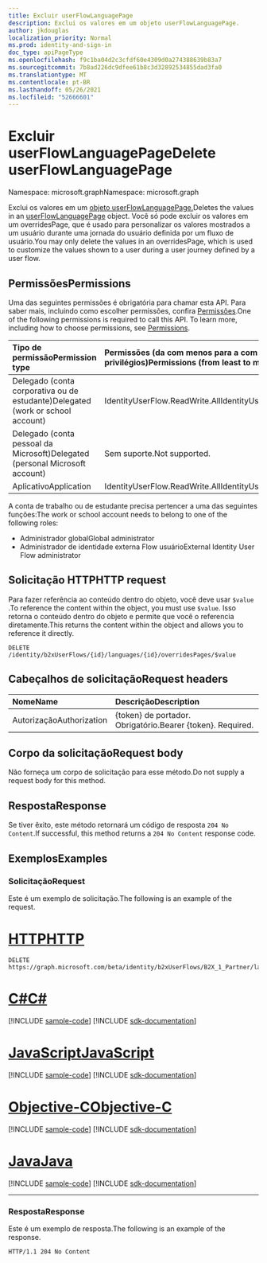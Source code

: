 ```yaml
---
title: Excluir userFlowLanguagePage
description: Exclui os valores em um objeto userFlowLanguagePage.
author: jkdouglas
localization_priority: Normal
ms.prod: identity-and-sign-in
doc_type: apiPageType
ms.openlocfilehash: f9c1ba04d2c3cfdf60e4309d0a274388639b83a7
ms.sourcegitcommit: 7b8ad226dc9dfee61b8c3d32892534855dad3fa0
ms.translationtype: MT
ms.contentlocale: pt-BR
ms.lasthandoff: 05/26/2021
ms.locfileid: "52666601"
---
```

# <a name="delete-userflowlanguagepage"></a><span data-ttu-id="fadfc-103">Excluir userFlowLanguagePage</span><span class="sxs-lookup"><span data-stu-id="fadfc-103">Delete userFlowLanguagePage</span></span>

<span data-ttu-id="fadfc-104">Namespace: microsoft.graph</span><span class="sxs-lookup"><span data-stu-id="fadfc-104">Namespace: microsoft.graph</span></span>

<span data-ttu-id="fadfc-105">Exclui os valores em um [objeto userFlowLanguagePage.](../resources/userflowlanguagepage.md)</span><span class="sxs-lookup"><span data-stu-id="fadfc-105">Deletes the values in an [userFlowLanguagePage](../resources/userflowlanguagepage.md) object.</span></span> <span data-ttu-id="fadfc-106">Você só pode excluir os valores em um overridesPage, que é usado para personalizar os valores mostrados a um usuário durante uma jornada do usuário definida por um fluxo de usuário.</span><span class="sxs-lookup"><span data-stu-id="fadfc-106">You may only delete the values in an overridesPage, which is used to customize the values shown to a user during a user journey defined by a user flow.</span></span>

## <a name="permissions"></a><span data-ttu-id="fadfc-107">Permissões</span><span class="sxs-lookup"><span data-stu-id="fadfc-107">Permissions</span></span>

<span data-ttu-id="fadfc-p102">Uma das seguintes permissões é obrigatória para chamar esta API. Para saber mais, incluindo como escolher permissões, confira [Permissões](/graph/permissions-reference).</span><span class="sxs-lookup"><span data-stu-id="fadfc-p102">One of the following permissions is required to call this API. To learn more, including how to choose permissions, see [Permissions](/graph/permissions-reference).</span></span>

|<span data-ttu-id="fadfc-110">Tipo de permissão</span><span class="sxs-lookup"><span data-stu-id="fadfc-110">Permission type</span></span>      | <span data-ttu-id="fadfc-111">Permissões (da com menos para a com mais privilégios)</span><span class="sxs-lookup"><span data-stu-id="fadfc-111">Permissions (from least to most privileged)</span></span>              |
|:--------------------|:---------------------------------------------------------|
|<span data-ttu-id="fadfc-112">Delegado (conta corporativa ou de estudante)</span><span class="sxs-lookup"><span data-stu-id="fadfc-112">Delegated (work or school account)</span></span>|<span data-ttu-id="fadfc-113">IdentityUserFlow.ReadWrite.All</span><span class="sxs-lookup"><span data-stu-id="fadfc-113">IdentityUserFlow.ReadWrite.All</span></span>|
|<span data-ttu-id="fadfc-114">Delegado (conta pessoal da Microsoft)</span><span class="sxs-lookup"><span data-stu-id="fadfc-114">Delegated (personal Microsoft account)</span></span>| <span data-ttu-id="fadfc-115">Sem suporte.</span><span class="sxs-lookup"><span data-stu-id="fadfc-115">Not supported.</span></span>|
|<span data-ttu-id="fadfc-116">Aplicativo</span><span class="sxs-lookup"><span data-stu-id="fadfc-116">Application</span></span>|<span data-ttu-id="fadfc-117">IdentityUserFlow.ReadWrite.All</span><span class="sxs-lookup"><span data-stu-id="fadfc-117">IdentityUserFlow.ReadWrite.All</span></span>|

<span data-ttu-id="fadfc-118">A conta de trabalho ou de estudante precisa pertencer a uma das seguintes funções:</span><span class="sxs-lookup"><span data-stu-id="fadfc-118">The work or school account needs to belong to one of the following roles:</span></span>

* <span data-ttu-id="fadfc-119">Administrador global</span><span class="sxs-lookup"><span data-stu-id="fadfc-119">Global administrator</span></span>
* <span data-ttu-id="fadfc-120">Administrador de identidade externa Flow usuário</span><span class="sxs-lookup"><span data-stu-id="fadfc-120">External Identity User Flow administrator</span></span>

## <a name="http-request"></a><span data-ttu-id="fadfc-121">Solicitação HTTP</span><span class="sxs-lookup"><span data-stu-id="fadfc-121">HTTP request</span></span>

<span data-ttu-id="fadfc-122">Para fazer referência ao conteúdo dentro do objeto, você deve usar `$value` .</span><span class="sxs-lookup"><span data-stu-id="fadfc-122">To reference the content within the object, you must use `$value`.</span></span> <span data-ttu-id="fadfc-123">Isso retorna o conteúdo dentro do objeto e permite que você o referencia diretamente.</span><span class="sxs-lookup"><span data-stu-id="fadfc-123">This returns the content within the object and allows you to reference it directly.</span></span>

<!-- {
  "blockType": "ignored"
}
-->

``` http
DELETE /identity/b2xUserFlows/{id}/languages/{id}/overridesPages/$value
```

## <a name="request-headers"></a><span data-ttu-id="fadfc-124">Cabeçalhos de solicitação</span><span class="sxs-lookup"><span data-stu-id="fadfc-124">Request headers</span></span>

|<span data-ttu-id="fadfc-125">Nome</span><span class="sxs-lookup"><span data-stu-id="fadfc-125">Name</span></span>|<span data-ttu-id="fadfc-126">Descrição</span><span class="sxs-lookup"><span data-stu-id="fadfc-126">Description</span></span>|
|:---|:---|
|<span data-ttu-id="fadfc-127">Autorização</span><span class="sxs-lookup"><span data-stu-id="fadfc-127">Authorization</span></span>|<span data-ttu-id="fadfc-p104">{token} de portador. Obrigatório.</span><span class="sxs-lookup"><span data-stu-id="fadfc-p104">Bearer {token}. Required.</span></span>|

## <a name="request-body"></a><span data-ttu-id="fadfc-130">Corpo da solicitação</span><span class="sxs-lookup"><span data-stu-id="fadfc-130">Request body</span></span>

<span data-ttu-id="fadfc-131">Não forneça um corpo de solicitação para esse método.</span><span class="sxs-lookup"><span data-stu-id="fadfc-131">Do not supply a request body for this method.</span></span>

## <a name="response"></a><span data-ttu-id="fadfc-132">Resposta</span><span class="sxs-lookup"><span data-stu-id="fadfc-132">Response</span></span>

<span data-ttu-id="fadfc-133">Se tiver êxito, este método retornará um código de resposta `204 No Content`.</span><span class="sxs-lookup"><span data-stu-id="fadfc-133">If successful, this method returns a `204 No Content` response code.</span></span>

## <a name="examples"></a><span data-ttu-id="fadfc-134">Exemplos</span><span class="sxs-lookup"><span data-stu-id="fadfc-134">Examples</span></span>

### <a name="request"></a><span data-ttu-id="fadfc-135">Solicitação</span><span class="sxs-lookup"><span data-stu-id="fadfc-135">Request</span></span>

<span data-ttu-id="fadfc-136">Este é um exemplo de solicitação.</span><span class="sxs-lookup"><span data-stu-id="fadfc-136">The following is an example of the request.</span></span>


# <a name="http"></a>[<span data-ttu-id="fadfc-137">HTTP</span><span class="sxs-lookup"><span data-stu-id="fadfc-137">HTTP</span></span>](#tab/http)
<!-- {
  "blockType": "request",
  "name": "delete_userflowlanguagepage"
}
-->

``` http
DELETE https://graph.microsoft.com/beta/identity/b2xUserFlows/B2X_1_Partner/languages/en/overridesPages/selfasserted1_1/$value
```
# <a name="c"></a>[<span data-ttu-id="fadfc-138">C#</span><span class="sxs-lookup"><span data-stu-id="fadfc-138">C#</span></span>](#tab/csharp)
[!INCLUDE [sample-code](../includes/snippets/csharp/delete-userflowlanguagepage-csharp-snippets.md)]
[!INCLUDE [sdk-documentation](../includes/snippets/snippets-sdk-documentation-link.md)]

# <a name="javascript"></a>[<span data-ttu-id="fadfc-139">JavaScript</span><span class="sxs-lookup"><span data-stu-id="fadfc-139">JavaScript</span></span>](#tab/javascript)
[!INCLUDE [sample-code](../includes/snippets/javascript/delete-userflowlanguagepage-javascript-snippets.md)]
[!INCLUDE [sdk-documentation](../includes/snippets/snippets-sdk-documentation-link.md)]

# <a name="objective-c"></a>[<span data-ttu-id="fadfc-140">Objective-C</span><span class="sxs-lookup"><span data-stu-id="fadfc-140">Objective-C</span></span>](#tab/objc)
[!INCLUDE [sample-code](../includes/snippets/objc/delete-userflowlanguagepage-objc-snippets.md)]
[!INCLUDE [sdk-documentation](../includes/snippets/snippets-sdk-documentation-link.md)]

# <a name="java"></a>[<span data-ttu-id="fadfc-141">Java</span><span class="sxs-lookup"><span data-stu-id="fadfc-141">Java</span></span>](#tab/java)
[!INCLUDE [sample-code](../includes/snippets/java/delete-userflowlanguagepage-java-snippets.md)]
[!INCLUDE [sdk-documentation](../includes/snippets/snippets-sdk-documentation-link.md)]

---


### <a name="response"></a><span data-ttu-id="fadfc-142">Resposta</span><span class="sxs-lookup"><span data-stu-id="fadfc-142">Response</span></span>

<span data-ttu-id="fadfc-143">Este é um exemplo de resposta.</span><span class="sxs-lookup"><span data-stu-id="fadfc-143">The following is an example of the response.</span></span>

<!-- {
  "blockType": "response",
  "truncated": true
}
-->

``` http
HTTP/1.1 204 No Content
```
